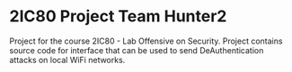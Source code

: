 # 2IC80 Project Team Hunter2
Project for the course 2IC80 - Lab Offensive on Security. Project contains source code for interface that can be used to send 
DeAuthentication attacks on local WiFi networks.

